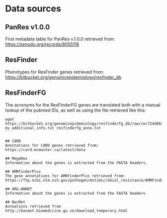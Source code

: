 # Data sources

## PanRes v1.0.0
First metadata table for PanRes v.1.0.0 retrieved from: https://zenodo.org/records/8055116

## ResFinder
Phenotypes for ResFinder genes retrieved from: https://bitbucket.org/genomicepidemiology/resfinder_db

## ResFinderFG
The acronyms for the ResFinderFG genes are translated both with a manual lookup of the pubmed IDs, as well as using the file retrieved like this:
````
wget https://bitbucket.org/genomicepidemiology/resfinderfg_db/raw/cec72dd864faa11ae1301354cecd6cb71880c593/additional_info.txt
mv additional_info.txt resfinderfg_anno.txt
```

## CARD
Annotations for CARD genes retrieved from: https://card.mcmaster.ca/latest/data

## MegaRes
Information about the genes is extracted from the FASTA headers.

## AMRFinderPlus
The gene annotations for AMRFinderPlus retrieved from: https://ftp.ncbi.nlm.nih.gov/pathogen/Antimicrobial_resistance/AMRFinderPlus/database/latest/ReferenceGeneCatalog.txt

## ARG-ANNOT
Information about the genes is extracted from the FASTA headers.

## BacMet
Annoations retrieved from http://bacmet.biomedicine.gu.se/download_temporary.html